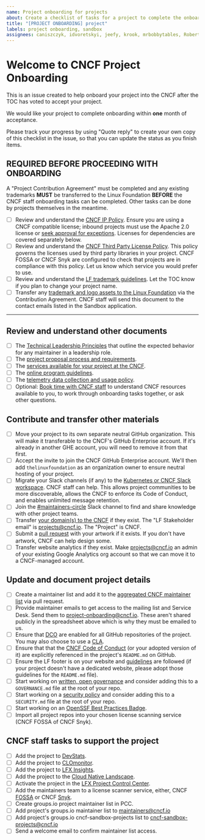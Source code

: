 ```yaml
---
name: Project onboarding for projects
about: Create a checklist of tasks for a project to complete the onboarding process
title: "[PROJECT ONBOARDING] project"
labels: project onboarding, sandbox
assignees: caniszczyk, idvoretskyi, jeefy, krook, mrbobbytables, RobertKielty, cynthia-sg, lukaszgryglicki, riaankleinhans
---
```


# Welcome to CNCF Project Onboarding

This is an issue created to help onboard your project into the CNCF after the TOC has voted to accept your project.

We would like your project to complete onboarding within **one** month of acceptance.

Please track your progress by using "Quote reply" to create your own copy of this checklist in the issue, so that you can update the status as you finish items.

## REQUIRED BEFORE PROCEEDING WITH ONBOARDING

A "Project Contribution Agreement" must be completed and any existing trademarks **MUST** be transferred to the Linux Foundation **BEFORE** the CNCF staff onboarding tasks can be completed. Other tasks can be done by projects themselves in the meantime.

- [ ] Review and understand the [CNCF IP Policy](https://github.com/cncf/foundation/blob/main/charter.md#11-ip-policy). Ensure you are using a CNCF compatible license; inbound projects must use the Apache 2.0 license or [seek approval for exceptions](https://github.com/cncf/foundation/issues/new?template=license-exception-request.yaml). Licenses for dependencies are covered separately below.
- [ ] Review and understand the [CNCF Third Party License Policy](https://github.com/cncf/foundation/blob/main/policies-guidance/allowed-third-party-license-policy.md#cncf-allowlist-license-policy). This policy governs the licenses used by third party libraries in your project. CNCF FOSSA or CNCF Snyk are configured to check that projects are in compliance with this policy. Let us know which service you would prefer to use.
- [ ] Review and understand the [LF trademark guidelines](https://www.linuxfoundation.org/legal/trademark-usage). Let the TOC know if you plan to change your project name.
- [ ] Transfer any [trademark and logo assets to the Linux Foundation](https://github.com/cncf/foundation/tree/main/agreements) via the Contribution Agreement. CNCF staff will send this document to the contact emails listed in the Sandbox application.

---

## Review and understand other documents

- [ ] The [Technical Leadership Principles](https://github.com/cncf/toc/blob/main/PRINCIPLES.md#technical-leadership-principles) that outline the expected behavior for any maintainer in a leadership role.
- [ ] The [project proposal process and requirements](https://github.com/cncf/toc/blob/main/process/README.md).
- [ ] The [services available for your project at the CNCF](https://contribute.cncf.io/resources/project-services/).
- [ ] The [online program guidelines](https://github.com/cncf/foundation/blob/main/policies-guidance/online-programs-guidelines.md).
- [ ] The [telemetry data collection and usage policy](https://www.linuxfoundation.org/legal/telemetry-data-policy).
- [ ] Optional: [Book time with CNCF staff](http://project-meetings.cncf.io) to understand CNCF resources available to you, to work through onboarding tasks together, or ask other questions.

## Contribute and transfer other materials

- [ ] Move your project to its own separate neutral GitHub organization. This will make it transferable to the CNCF's GitHub Enterprise account. If it's already in another GHE account, you will need to remove it from that first.
- [ ] Accept the invite to join the CNCF GitHub Enterprise account. We'll then add `thelinuxfoundation` as an organization owner to ensure neutral hosting of your project.
- [ ] Migrate your Slack channels (if any) to the [Kubernetes or CNCF Slack workspace](https://slack.com/help/articles/217872578-Import-data-from-one-Slack-workspace-to-another). CNCF staff can help. This allows project communities to be more discoverable, allows the CNCF to enforce its Code of Conduct, and enables unlimited message retention.
- [ ] Join the [#maintainers-circle](https://app.slack.com/client/T08PSQ7BQ/C014YQ8CDCG) Slack channel to find and share knowledge with other project teams.
- [ ] Transfer [your domain(s) to the CNCF](https://jira.linuxfoundation.org/plugins/servlet/desk/portal/2/create/1374) if they exist. The "LF Stakeholder email" is <projects@cncf.io>. The "Project" is CNCF.
- [ ] Submit a [pull request](https://github.com/cncf/artwork) with your artwork if it exists. If you don't have artwork, CNCF can help design some.
- [ ] Transfer website analytics if they exist. Make <projects@cncf.io> an admin of your existing Google Analytics org account so that we can move it to a CNCF-managed account.

## Update and document project details

- [ ] Create a maintainer list and add it to the [aggregated CNCF maintainer list](https://maintainers.cncf.io) via pull request.
- [ ] Provide maintainer emails to get access to the mailing list and Service Desk. Send them to <project-onboarding@cncf.io>. These aren't shared publicly in the spreadsheet above which is why they must be emailed to us.
- [ ] Ensure that [DCO](https://github.com/apps/dco) are enabled for all GitHub repositories of the project. You may also choose to use a [CLA](https://github.com/cncf/cla).
- [ ] Ensure that that the [CNCF Code of Conduct](https://github.com/cncf/foundation/blob/main/code-of-conduct.md) (or your adopted version of it) are explicitly referenced in the project's `README.md` on GitHub.
- [ ] Ensure the LF footer is on your website and [guidelines](https://github.com/cncf/foundation/blob/main/policies-guidance/website-guidelines.md) are followed (if your project doesn't have a dedicated website, please adopt those guidelines for the `README.md` file).
- [ ] Start working on [written, open governance](https://contribute.cncf.io/maintainers/governance/) and consider adding this to a `GOVERNANCE.md` file at the root of your repo.
- [ ] Start working on a [security policy](https://docs.github.com/en/code-security/getting-started/adding-a-security-policy-to-your-repository) and consider adding this to a `SECURITY.md` file at the root of your repo.
- [ ] Start working on an [OpenSSF Best Practices Badge](https://www.bestpractices.dev/en).
- [ ] Import all project repos into your chosen license scanning service (CNCF FOSSA of CNCF Snyk).

## CNCF staff tasks to support the project

- [ ] Add the project to [DevStats](https://devstats.cncf.io/).
- [ ] Add the project to [CLOmonitor](https://clomonitor.io/).
- [ ] Add the project to [LFX Insights](https://insights.linuxfoundation.org/).
- [ ] Add the project to the [Cloud Native Landscape](https://landscape.cncf.io).
- [ ] Activate the project in the [LFX Project Control Center](https://projectadmin.lfx.linuxfoundation.org/project/a0941000002wBz4AAE).
- [ ] Add the maintainers team to a license scanner service, either, CNCF [FOSSA](https://fossa.com/) or CNCF [Snyk](https://snyk.io/).
- [ ] Create groups.io project maintainer list in PCC.
- [ ] Add project's groups.io maintainer list to [maintainers@cncf.io](https://groups.google.com/a/cncf.io/g/maintainers/members)
- [ ]  Add project's groups.io cncf-sandbox-projects list to [cncf-sandbox-projects@cncf.io](https://groups.google.com/a/cncf.io/g/cncf-sandbox-projects)
- [ ] Send a welcome email to confirm maintainer list access.
